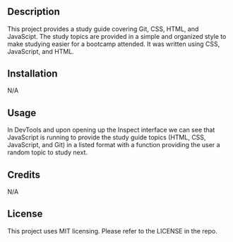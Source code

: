 # <Prework Study Guide>

## Description
This project provides a study guide covering Git, CSS, HTML, and JavaScipt. The study topics are provided in a simple and organized style to make studying easier for a bootcamp attended. It was written using CSS, JavaScript, and HTML.

## Installation
N/A

## Usage
In DevTools and upon opening up the Inspect interface we can see that JavaScript is running to provide the study guide topics (HTML, CSS, JavaScript, and Git) in a listed format with a function providing the user a random topic to study next.

## Credits
N/A

## License
This project uses MIT licensing. Please refer to the LICENSE in the repo.

